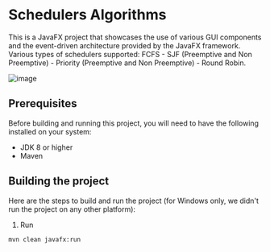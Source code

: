 # Schedulers Algorithms
This is a JavaFX project that showcases the use of various GUI components and the event-driven architecture provided by the JavaFX framework. Various types of schedulers supported: FCFS - SJF (Preemptive and Non Preemptive) - Priority (Preemptive and Non Preemptive) - Round Robin.

![image](https://github.com/Mohammed84Farouk/Schedulers-Algorithms/assets/98007520/897c0539-7e8c-48c9-b999-c2a37e733068)

## Prerequisites

Before building and running this project, you will need to have the following installed on your system:

- JDK 8 or higher
- Maven

## Building the project

Here are the steps to build and run the project (for Windows only, we didn't run the project on any other platform):

1. Run
```
mvn clean javafx:run
```

